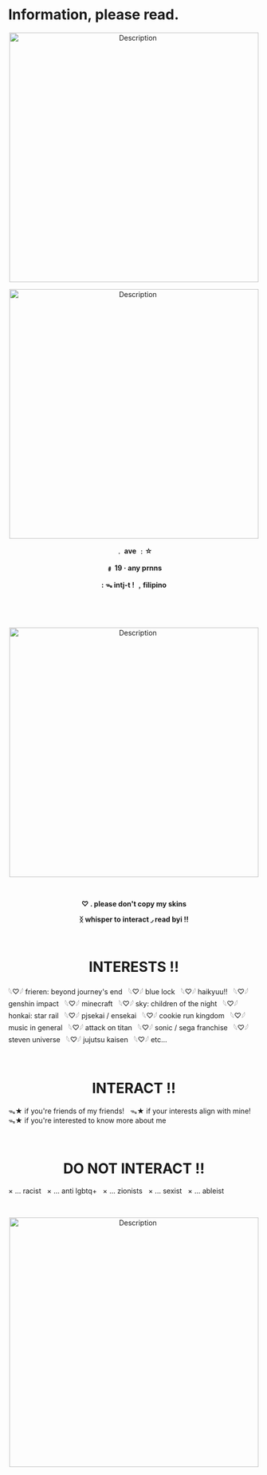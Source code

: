 # Information, please read.
<p align="center">
    <img src="https://i.postimg.cc/wTXr9n0G/67dgnu-fliter-x-rays-channel-all-mode-normal.png" alt="Description" width="500">
</p>
<p align="center">
    <img src="https://i.postimg.cc/hPHtvTCf/Untitled283-20250529191710-fliter-x-rays-channel-all-mode-normal.png" alt="Description" width="500">
</p>
<p align="center"><strong>﹒    ave  ﹕☆</strong></p>
<p align="center"><strong>﹟    19  ·  any prnns</strong></p>
<p align="center"><strong>:   ᯓ intj-t !  ﹐filipino</strong></p>

&nbsp;

&nbsp;

<p align="center">
    <img src="https://i.postimg.cc/dts4wXy4/blur-edges-fliter-x-rays-channel-all-mode-normal.png" alt="Description" width="500">
</p>

&nbsp;

<p align="center"><strong>♡   .     please don't copy my skins</strong></p>
<p align="center"><strong>ᛝ     whisper to interact      ◞      read byi   !!</strong></p>

&nbsp;

<h1 align="center"><strong>INTERESTS !!</strong></h1>
𓆩♡𓆪 frieren: beyond journey's end
&nbsp;
𓆩♡𓆪 blue lock
&nbsp;
𓆩♡𓆪 haikyuu!!
&nbsp;
𓆩♡𓆪 genshin impact
&nbsp;
𓆩♡𓆪 minecraft
&nbsp;
𓆩♡𓆪 sky: children of the night
&nbsp;
𓆩♡𓆪 honkai: star rail
&nbsp;
𓆩♡𓆪 pjsekai / ensekai
&nbsp;
𓆩♡𓆪 cookie run kingdom
&nbsp;
𓆩♡𓆪 music in general
&nbsp;
𓆩♡𓆪 attack on titan
&nbsp;
𓆩♡𓆪 sonic / sega franchise
&nbsp;
𓆩♡𓆪 steven universe
&nbsp;
𓆩♡𓆪 jujutsu kaisen
&nbsp;
𓆩♡𓆪 etc...

&nbsp;

<h1 align="center"><strong>INTERACT !!</strong></h1>
ᯓ★ if you're friends of my friends!
&nbsp;
ᯓ★ if your interests align with mine!
&nbsp;
ᯓ★ if you're interested to know more about me

&nbsp;

<h1 align="center"><strong>DO NOT INTERACT !!</strong></h1>
× ... racist
&nbsp;
× ... anti lgbtq+
&nbsp;
× ... zionists
&nbsp;
× ... sexist
&nbsp;
× ... ableist

&nbsp;

<p align="center">
    <img src="https://i.postimg.cc/QCtT4VS7/Untitled283-20250530131230-fliter-x-rays-channel-all-mode-normal.png" alt="Description" width="500">
</p>
